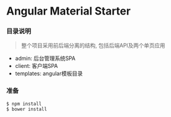 # Angular Material Starter

### 目录说明

> 整个项目采用前后端分离的结构, 包括后端API及两个单页应用

- admin: 后台管理系统SPA
- client: 客户端SPA
- templates: angular模板目录

### 准备
```
$ npm install
$ bower install
```